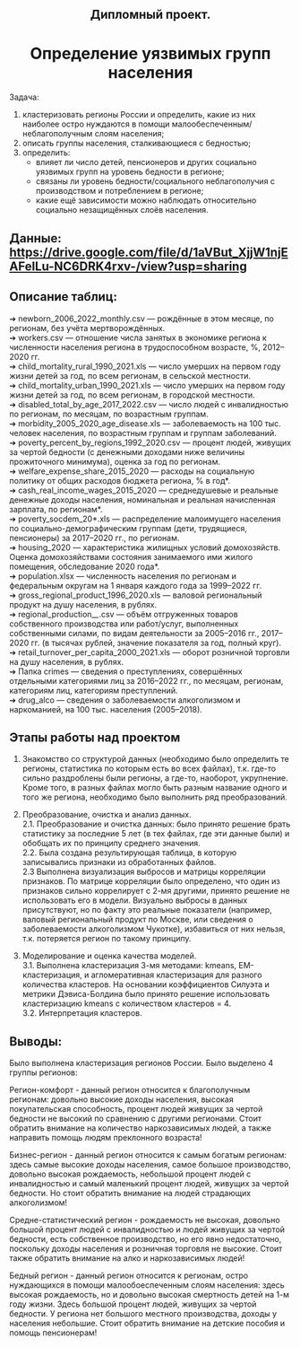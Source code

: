 ## <center>  Дипломный проект.  
# <center> Определение уязвимых групп населения
Задача:
1. кластеризовать регионы России и определить, какие из них наиболее остро нуждаются в помощи малообеспеченным/неблагополучным слоям населения;
2. описать группы населения, сталкивающиеся с бедностью;
3. определить:
    - влияет ли число детей, пенсионеров и других социально уязвимых групп на уровень бедности в регионе;
    - связаны ли уровень бедности/социального неблагополучия с производством и потреблением в регионе;
    - какие ещё зависимости можно наблюдать относительно социально незащищённых слоёв населения.

## Данные:  https://drive.google.com/file/d/1aVBut_XjjW1njEAFeILu-NC6DRK4rxv-/view?usp=sharing
## Описание таблиц:
➔ newborn_2006_2022_monthly.csv — рождённые в этом месяце, по регионам, без учёта мертворождённых.  
➔ workers.csv — отношение числа занятых в экономике региона к численности населения региона в трудоспособном возрасте, %, 2012–2020 гг.  
➔ child_mortality_rural_1990_2021.xls — число умерших на первом году жизни детей за год, по всем регионам, в сельской местности.  
➔ child_mortality_urban_1990_2021.xls — число умерших на первом году жизни детей за год, по всем регионам, в городской местности.  
➔ disabled_total_by_age_2017_2022.csv — число людей с инвалидностью по регионам, по месяцам, по возрастным группам.  
➔ morbidity_2005_2020_age_disease.xls — заболеваемость на 100 тыс. человек населения, по возрастным группам и группам заболеваний.  
➔ poverty_percent_by_regions_1992_2020.csv — процент людей, живущих за чертой бедности (с денежными доходами ниже величины прожиточного минимума), оценка за год по регионам.  
➔ welfare_expense_share_2015_2020 — расходы на социальную политику от общих расходов бюджета региона, % в год*.  
➔ cash_real_income_wages_2015_2020 — среднедушевые и реальные денежные доходы населения, номинальная и реальная начисленная зарплата, по регионам*.  
➔ poverty_socdem_20*.xls — распределение малоимущего населения по социально-демографическим группам (дети, трудящиеся, пенсионеры) за 2017–2020 гг., по регионам.  
➔ housing_2020 — характеристика жилищных условий домохозяйств. Оценка домохозяйствами состояния занимаемого ими жилого помещения, обследование 2020 года*.  
➔ population.xlsx — численность населения по регионам и федеральным округам на 1 января каждого года за 1999–2022 гг.  
➔ gross_regional_product_1996_2020.xls — валовой региональный продукт на душу населения, в рублях.  
➔ regional_production_*_*.csv — объём отгруженных товаров собственного производства или работ/услуг, выполненных собственными силами, по видам деятельности за 2005–2016 гг., 2017–2020 гг. (в тысячах рублей, значение показателя за год, полный круг).  
➔ retail_turnover_per_capita_2000_2021.xls — оборот розничной торговли на душу населения, в рублях.  
➔ Папка crimes — сведения о преступлениях, совершённых отдельными категориями лиц за 2016–2022 гг., по месяцам, регионам, категориям лиц, категориям преступлений.  
➔ drug_alco — сведения о заболеваемости алкоголизмом и наркоманией, на 100 тыс. населения (2005–2018).  

## Этапы работы над проектом
1. Знакомство со структурой данных (необходимо было определить те регионы, статистика по которым есть во всех файлах), т.к. где-то сильно раздроблены были регионы, а где-то, наоборот, укрупнение. Кроме того, в разных файлах могло быть разным название одного и того же региона, необходимо было выполнить ряд преобразований.  

2. Преобразование, очистка и анализ данных.  
2.1. Преобразование и очистка данных: было принято решение брать статистику за последние 5 лет (в тех файлах, где эти данные были) и обобщать их по принципу среднего значения.  
2.2. Была создана результирующая таблица, в которую записывались признаки из обработанных файлов.  
2.3 Выполнена визуализация выбросов и матрицы корреляции признаков. По матрице корреляции было определено, что один из признаков сильно коррелирует с 2-мя другими, принято решение не использовать его в модели. Визуально выбросы в данных присутствуют, но по факту это реальные показатели (например, валовый региональный продукт по Москве, или сведения о заболеваемости алкоголизмом Чукотке), избавиться от них нельзя, т.к. потеряется регион по такому принципу.  

3. Моделирование и оценка качества моделей.  
3.1. Выполнена кластеризация 3-мя методами: kmeans, EM-кластеризация, и агломеративная кластеризация для разного количества кластеров. На основании коэффициентов Силуэта и метрики Дэвиса-Болдина было принято решение использовать кластеризацию kmeans с количеством кластеров = 4.  
3.2. Интерпретация кластеров.  

## Выводы:
Было выполнена кластеризация регионов России. Было выделено 4 группы регионов:

Регион-комфорт - данный регион относится к благополучным регионам: довольно высокие доходы населения, высокая покупательская способность, процент людей живущих за чертой бедности не высокий по сравнению с другими регионами. Стоит обратить внимание на количество наркозависимых людей, а также направить помощь людям преклонного возраста!

Бизнес-регион - данный регион относится к самым богатым регионам: здесь самые высокие доходы населения, самое большое производство, довольно высокая рождаемость, небольшой процент людей с инвалидностью и самый маленький процент людей, живущих за чертой бедности. Но стоит обратить внимание на людей страдающих алкоголизмом!

Средне-статистический регион - рождаемость не высокая, довольно большой процент людей с инвалидностью и людей живущих за чертой бедности, есть собственное производство, но его явно недостаточно, поскольку доходы населения и розничная торговля не высокие. Стоит также обратить внимание на алко и наркозависимых людей!

Бедный регион - данный регион относится к регионам, остро нуждающихся в помощи малообоеспеченным слоям населения: здесь высокая рождаемость, но и довольно высокая смертность детей на 1-м году жизни. Здесь большой процент людей, живущих за чертой бедности. У региона нет большого местного производства, доходы у населения небольшие. Стоит обратить внимание на детские пособия и помощь пенсионерам!
